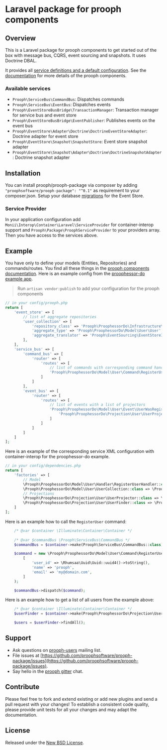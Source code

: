 # Laravel package for prooph components

## Overview
This is a Laravel package for prooph components to get started out of the box with message bus, CQRS, event sourcing and 
snapshots. It uses Doctrine DBAL.

It provides all [service definitions and a default configuration](config "Laravel Package Resources"). 
See the [documentation](http://getprooph.org/) for more details of the prooph components.

### Available services
* `Prooph\ServiceBus\CommandBus`: Dispatches commands
* `Prooph\ServiceBus\EventBus`: Dispatches events
* `Prooph\EventStoreBusBridge\TransactionManager`: Transaction manager for service bus and event store
* `Prooph\EventStoreBusBridge\EventPublisher`: Publishes events on the event bus
* `Prooph\EventStore\Adapter\Doctrine\DoctrineEventStoreAdapter`: Doctrine adapter for event store
* `Prooph\EventStore\Snapshot\SnapshotStore`: Event store snapshot adapter
* `Prooph\EventStore\Snapshot\Adapter\Doctrine\DoctrineSnapshotAdapter`: Doctrine snapshot adapter

## Installation

You can install prooph/prooph-package via composer by adding `"proophsoftware/prooph-package": "^0.1"` as requirement to 
your composer.json. Setup your database [migrations](https://github.com/prooph/event-store-doctrine-adapter#database-set-up)
for the Event Store.

### Service Provider
In your application configuration add `Monii\Interop\Container\Laravel\ServiceProvider` for container-interop support and
`Prooph\Package\ProophServiceProvider` to your providers array. Then you have access to the services above.

## Example
You have only to define your models (Entities, Repositories) and commands/routes. You find all these things in the 
[prooph components documentation](http://getprooph.org/ "prooph components documentation"). Here is an example config
from the [proophessor-do example app](https://github.com/prooph/proophessor-do "prooph components in action").

> Run `artisan vendor:publish` to add your configuration for the prooph components

```php
// in your config/prooph.php
return [
    'event_store' => [
        // list of aggregate repositories
        'user_collection' => [
            'repository_class' => 'Prooph\ProophessorDo\Infrastructure\Repository\EventStoreUserCollection',
            'aggregate_type' => 'Prooph\ProophessorDo\Model\User\User',
            'aggregate_translator' => 'Prooph\EventSourcing\EventStoreIntegration\AggregateTranslator',
        ],
    ],
    'service_bus' => [
        'command_bus' => [
            'router' => [
                'routes' => [
                    // list of commands with corresponding command handler
                    'Prooph\ProophessorDo\Model\User\Command\RegisterUser' => 'Prooph\ProophessorDo\Model\User\Handler\RegisterUserHandler'
                ]
            ]
        ],
        'event_bus' => [
            'router' => [
                'routes' => [
                    // list of events with a list of projectors
                    'Prooph\ProophessorDo\Model\User\Event\UserWasRegistered' => [
                        'Prooph\ProophessorDo\Projection\User\UserProjector'
                    ]
                ]
            ]
        ]
    ]
];
```

Here is an example of the corresponding service XML configuration with container-interop for the proophessor-do example.

```php
// in your config/dependencies.php
return [
    'factories' => [
        // Model
        \Prooph\ProophessorDo\Model\User\Handler\RegisterUserHandler::class => \Prooph\ProophessorDo\Container\Model\User\RegisterUserHandlerFactory::class,
        \Prooph\ProophessorDo\Model\User\UserCollection::class => \Prooph\ProophessorDo\Container\Infrastructure\Repository\EventStoreUserCollectionFactory::class,
        // Projections
        \Prooph\ProophessorDo\Projection\User\UserProjector::class => \Prooph\ProophessorDo\Container\Projection\User\UserProjectorFactory::class,
        \Prooph\ProophessorDo\Projection\User\UserFinder::class => \Prooph\ProophessorDo\Container\Projection\User\UserFinderFactory::class,
    ]
];
```

Here is an example how to call the `RegisterUser` command:

```php
    /* @var $container \Illuminate\Container\Container */
    
    /* @var $commandBus \Prooph\ServiceBus\CommandBus */
    $commandBus = $container->make(Prooph\ServiceBus\CommandBus::class);

    $command = new \Prooph\ProophessorDo\Model\User\Command\RegisterUser(
        [
            'user_id' => \Rhumsaa\Uuid\Uuid::uuid4()->toString(),
            'name' => 'prooph',
            'email' => 'my@domain.com',
        ]
    );

    $commandBus->dispatch($command);
```

Here is an example how to get a list of all users from the example above:

```php
    /* @var $container \Illuminate\Container\Container */
    $userFinder = $container->make(Prooph\ProophessorDo\Projection\User\UserFinder::class);

    $users = $userFinder->findAll();
```

## Support

- Ask questions on [prooph-users](https://groups.google.com/forum/?hl=de#!forum/prooph) mailing list.
- File issues at [https://github.com/proophsoftware/prooph-package/issues](https://github.com/proophsoftware/prooph-package/issues).
- Say hello in the [prooph gitter](https://gitter.im/prooph/improoph) chat.

## Contribute

Please feel free to fork and extend existing or add new plugins and send a pull request with your changes!
To establish a consistent code quality, please provide unit tests for all your changes and may adapt the documentation.

## License

Released under the [New BSD License](LICENSE.md).
